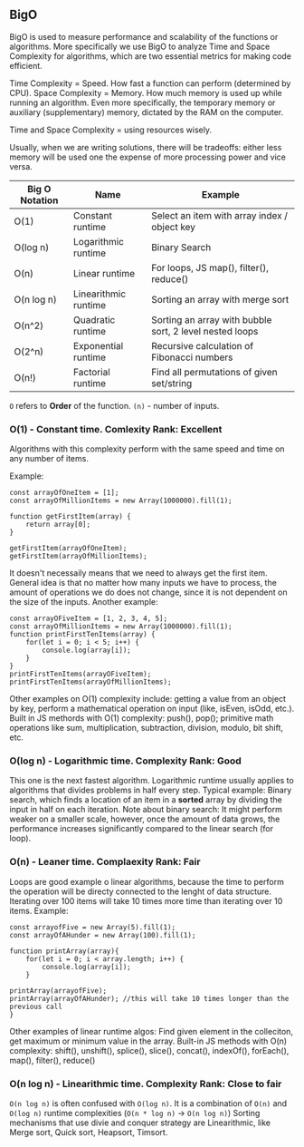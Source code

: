 ## BigO

BigO is used to measure performance and scalability of the functions or algorithms.
More specifically we use BigO to analyze Time and Space Complexity for algorithms, which are two essential metrics
for making code efficient.

Time Complexity = Speed. How fast a function can perform (determined by CPU).
Space Complexity = Memory. How much memory is used up while running an algorithm. Even more specifically, the temporary memory or auxiliary (supplementary) memory, dictated by the RAM on the computer.

Time and Space Complexity = using resources wisely.

Usually, when we are writing solutions, there will be tradeoffs: either less memory will be used one the expense of more processing power and vice versa.

| Big O Notation            | Name                     | Example                                                     |
| --------------------------| -------------------------| ------------------------------------------------------------|
| O(1)                      | Constant runtime         | Select an item with array index / object key                |
| O(log n)                  | Logarithmic runtime      | Binary Search                                               |
| O(n)                      | Linear runtime           | For loops, JS map(), filter(), reduce()                     |
| O(n log n)                | Linearithmic runtime     | Sorting an array with merge sort                            |
| O(n^2)                    | Quadratic runtime        | Sorting an array with bubble sort, 2 level nested loops     |
| O(2^n)                    | Exponential runtime      | Recursive calculation of Fibonacci numbers                  |
| O(n!)                     | Factorial runtime        | Find all permutations of given set/string                   |


`O` refers to **Order** of the function. `(n)` - number of inputs.

### O(1) - Constant time. Comlexity Rank: Excellent

Algorithms with this complexity perform with the same speed and time on any number of items.

Example:
```
const arrayOfOneItem = [1];
const arrayOfMillionItems = new Array(1000000).fill(1);

function getFirstItem(array) {
    return array[0];
}

getFirstItem(arrayOfOneItem);
getFirstItem(arrayOfMillionItems);
```

It doesn't necessaily means that we need to always get the first item. General idea is that no matter how many inputs we have to process, the amount of operations we do does not change, since it is not dependent on the size of the inputs. Another example:

```
const arrayOFiveItem = [1, 2, 3, 4, 5];
const arrayOfMillionItems = new Array(1000000).fill(1);
function printFirstTenItems(array) {
    for(let i = 0; i < 5; i++) {
        console.log(array[i]);
    }
}
printFirstTenItems(arrayOFiveItem);
printFirstTenItems(arrayOfMillionItems);
```

Other examples on O(1) complexity include: getting a value from an object by key, perform a mathematical operation on input (like, isEven, isOdd, etc.).
Built in JS methords with O(1) complexity: push(), pop(); primitive math operations like sum, multiplication, subtraction, division, modulo, bit shift, etc.


### O(log n) - Logarithmic time. Complexity Rank: Good

This one is the next fastest algorithm. Logarithmic runtime usually applies to algorithms that divides problems in half every step.
Typical example: Binary search, which finds a location of an item in a **sorted** array by dividing the input in half on each iteration.
Note about binary search: It might perform weaker on a smaller scale, however, once the amount of data grows, the performance increases significantly compared to the linear search (for loop).

### O(n) - Leaner time. Complaexity Rank: Fair

Loops are good example o linear algorithms, because the time to perform the operation will be directy connected to the lenght of data structure. Iterating over 100 items will take 10 times more time than iterating over 10 items.
Example:
```
const arrayofFive = new Array(5).fill(1);
const arrayOfAHunder = new Array(100).fill(1);

function printArray(array){
    for(let i = 0; i < array.length; i++) {
        console.log(array[i]);
    }

printArray(arrayofFive);
printArray(arrayOfAHunder); //this will take 10 times longer than the previous call
}
```

Other examples of linear runtime algos: Find given element in the colleciton, get maximum or minimum value in the array.
Built-in JS methods with O(n) complexity: shift(), unshift(), splice(), slice(), concat(), indexOf(), forEach(), map(), filter(), reduce()

### O(n log n) - Linearithmic time. Complexity Rank: Close to fair

`O(n log n)` is often confused with `O(log n)`. It is a combination of `O(n)` and `O(log n)` runtime complexities (`O(n * log n)` -> `O(n log n)`)
Sorting mechanisms that use divie and conquer strategy are Linearithmic, like Merge sort, Quick sort, Heapsort, Timsort.








